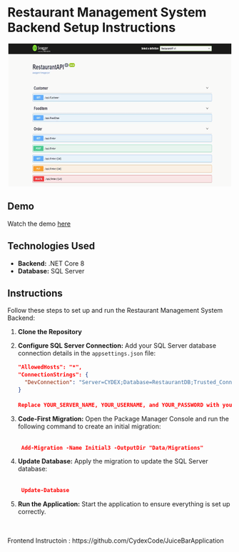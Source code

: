 # Restaurant Management System Backend Setup Instructions

<p align="center">
  <img src="API.png" width="500" height="320" />
</p>

## Demo
Watch the demo [here](https://youtu.be/F4qPKMhbDEw?si=T_UvjkeXKWgeqLOw)

## Technologies Used
- **Backend:** .NET Core 8
- **Database:** SQL Server

## Instructions
Follow these steps to set up and run the Restaurant Management System Backend:

1. **Clone the Repository**

2. **Configure SQL Server Connection:** Add your SQL Server database connection details in the `appsettings.json` file:
   ```json
   "AllowedHosts": "*",
   "ConnectionStrings": {
     "DevConnection": "Server=CYDEX;Database=RestaurantDB;Trusted_Connection=True;MultipleActiveResultSets=True;"
   }
   
   Replace YOUR_SERVER_NAME, YOUR_USERNAME, and YOUR_PASSWORD with your SQL Server details.

3. **Code-First Migration:** Open the Package Manager Console and run the following command to create an initial migration:

   ```json
   
    Add-Migration -Name Initial3 -OutputDir "Data/Migrations"

4.  **Update Database:** Apply the migration to update the SQL Server database:
            
     ```json
     
      Update-Database 


5.  **Run the Application:** Start the application to ensure everything is set up correctly.
<br>
<br>
Frontend Instructoin : https://github.com/CydexCode/JuiceBarApplication

